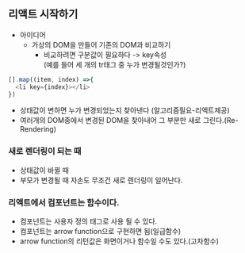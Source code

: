 ## 리액트 시작하기
- 아이디어
  - 가상의 DOM을 만들어 기존의 DOM과 비교하기
    - 비교하려면 구분값이 필요하다 -> key속성   
      (예를 들어 세 개의 tr태그 중 누가 변경될것인가?)

```javascript
[].map((item, index) =>{
  <li key={index}></li>
})
```   
  - 상태값이 변하면 누가 변경되었는지 찾아낸다 (알고리즘필요-리액트제공)
  - 여러개의 DOM중에서 변경된 DOM을 찾아내어 그 부분만 새로 그린다.(Re-Rendering)

### 새로 렌더링이 되는 때
- 상태값이 바뀔 때
- 부모가 변경될 때 자손도 무조건 새로 렌더링이 일어난다.

### 리액트에서 컴포넌트는 함수이다.
- 컴포넌트는 사용자 정의 태그로 사용 될 수 있다.
- 컴포넌트는 arrow function으로 구현하면 됨(일급함수)
- arrow function의 리턴값은 화면이거나 함수일 수도 있다.(고차함수)